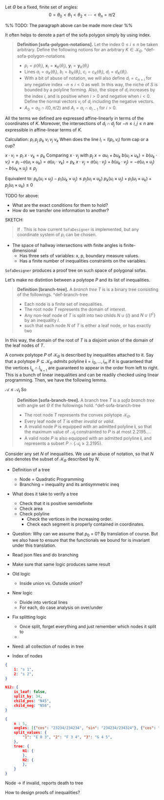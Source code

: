 Let $\Theta$ be a fixed, finite set of angles:
$$
0 = \theta_0 < \theta_1 < \theta_2 < \cdots < \theta_n = \pi/2
$$

%% TODO: The paragraph above can be made more clear %%


It often helps to denote a part of the sofa polygon simply by using index.

> __Definition [sofa-polygon-notations].__ Let the index $0 \leq i \leq n$ be taken arbitrary. Define the following notions for an arbitrary $K \in \mathcal{K}_\Theta$. ^def-sofa-polygon-notations
> 
> - $p_i = p(\theta_i)$, $\mathbf{x}_i = \mathbf{x}_K(\theta_i)$, $\mathbf{y}_i = \mathbf{y}_K(\theta_i)$
> - Lines $a_i = a_K(\theta_i)$, $b_i = b_K(\theta_i)$, $c_i = c_K(\theta_i)$, $d_i = d_K(\theta_i)$.
> - With a bit of abuse of notation, we will also define $d_i = c_{n + i}$ for any negative index $-n \leq i < 0$ as well. In this way, the niche of $S$ is bounded by a polyline forming. Also, the slope of $d_i$ increases by the index $i$, and is positive when $i > 0$ and negative when $i < 0$. Define the normal vectors $v_i$ of $d_i$ including the negative vectors.
> - $A_0 = a_0 \cap l(0, \pi/2)$ and $A_i = a_{i} \cap a_{i-1}$ for $i > 0$.

All the terms we defined are expressed affine-linearly in terms of the coordinates of $K$. Moreover, the intersections of $d_i \cap d_j$ for $-n \leq i, j \leq n$ are expressible in affine-linear terms of $K$. 

Calculation:
$p_i$ $p_j$ $p_k$ $v_i$ $v_j$ $v_k$
When does the line $l_i = l(p_i, v_i)$ form cap or a cup?

$x \cdot v_i = p_i$
$x \cdot v_k = p_k$
Comparing $x \cdot v_j$ with $p_j$
$x = a u_i + b u_k$
$b (u_i \times u_k) = b (u_k \cdot v_i) = p_i$
$-a (u_i \times u_k) = a (u_i \cdot v_k) = p_k$
$x \cdot v_j = a(u_i \cdot v_j) + b (u_k \cdot v_j) = -a(u_i \times u_j) - b (u_k \times u_j) \leq p_j$

Equivalent to:
$p_k (u_i \times u_j) - p_i (u_k \times u_j) \leq p_j (u_i \times u_k)$
$p_k (u_i \times u_j) + p_i (u_i \times u_k) + p_j (u_i \times u_k) \leq 0$




TODO for above:
- What are the exact conditions for them to hold?
- How do we transfer one information to another?

SKETCH:
> If . This is how current `SofaDesigner` is implemented, but any coordinate system of $p_i$ can be chosen. 


- The space of hallway intersections with finite angles is finite-dimensional
	- Has three sets of variables: x, p, boundary measure values.
	- Has a finite number of inequalities constraints on the variables.

`SofaDesigner` produces a proof tree on such space of polygonal sofas.

Let's make no distintion between a polytope $P$ and its list of inequalities.

> __Definition [branch-tree].__ A _branch tree_ $T$ is is a binary tree consisting of the followings. ^def-branch-tree
> 
> - Each node is a finite set of inequalities. 
> - The root node $T$ represents the domain of interest.
> - Any non-leaf node of $T$ is split into two childs $N \cup \left\{ I \right\}$ and $N \cup \left\{ I^c \right\}$ by an inequality $I$.
> - such that each node $N$ of $T$ is either a leaf node, or has exactly two  

In this way, the domain of the root of $T$ is a disjoint union of the domain of the leaf nodes of $T$.

A convex polytope $P$ of $\mathcal{K}_\Theta$ is described by inequalities attached to it. Say that a polytope $P \subseteq \mathcal{K}_\Theta$ _admits_ polyline $\mathbf{i} = i_0, \dots, i_m$ if it is guaranteed that the vertices $l_{i_k} \cap l_{i_{k+1}}$ are guaranteed to appear in the order from left to right. This is a bunch of linear inequalities and can be readily checked using linear programming. Then, we have the following lemma.

$\mathcal{A} \leq \mathcal{A}_{\mathbf{i}}$
So 

> __Definition [sofa-branch-tree].__ A branch tree $T$ is a _sofa branch tree_ with angle set $\Theta$ if the followings hold. ^def-sofa-branch-tree
> 
> - The root node $T$ represents the convex polytope $\mathcal{K}_\Theta$.
> - Every leaf node of $T$ is either _invalid_ or _valid_.
> - A invalid node $P$ is equipped with an admitted polyline $\mathbf{i}$, so that the maximum value of $\mathcal{A}_\mathbf{i}$ constrainted to $P$ is at most $2.2195\dots$.
> - A valid node $P$ is also equipped with an admitted polyline $\mathbf{i}$, and represents a subset $P \cap \left\{ \mathcal{A}_{\mathbf{i}} \geq 2.2195 \right\}$.

Consider any set $N$ of inequalities. We use an abuse of notation, so that $N$ also denotes the subset of $\mathcal{K}_\Theta$ described by $N$. 




- Definition of a tree
	- Node = Quadratic Programming
	- Branching = inequality and its antisymmetric ineq 

- What does it take to verify a tree
	- Check that it is positive semidefinite
	- Check area
	- Check polyline
		- Check the vertices in the increasing order.
		- Check each segment is properly contained in coordinates.

- Question: Why can we assume that $p_0$ = 0? By translation of course. But we also have to ensure that the functionals we bound for is invariant under this translation.

- Read json files and do branching
- Make sure that same logic produces same result

- Old logic
	- Inside union vs. Outside union?
- New logic
	- Divide into vertical lines
	- For each, do case analysis on over/under 

- Fix splitting logic
	- Once split, forget everything and just remember which nodes it split to
	- 

- Need: all collection of nodes in tree
- Index of nodes




```json
{
    1: "s 1",
    2: "s 2",
}
```

```json
N12: {
    is_leaf: false,
    split_by: 34,
    child_pos: "N45",
    child_neg: "N56",
}
```


```json
{
    n : 5,
    angles: [{"cos": "23234/234234", "sin": "234234/234324"}, {"cos": "234334", "sin": "24334"},],
    split_values: {
	    "1": "E 0 3", "2": "F 3 4", "3": "G 4 5",
    },
    tree: {
        N1: {
        },
        N2: {
        },
    }
}
```

Node -> if invalid, reports death to tree



How to design proofs of inequalities?